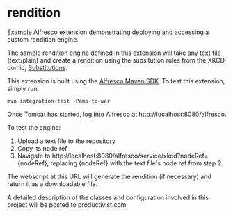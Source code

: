 rendition
=========

Example Alfresco extension demonstrating deploying and accessing a custom rendition engine. 

The sample rendition engine defined in this extension will take any text file (text/plain) and create a rendition using the subsitution rules from the XKCD comic, [Substitutions](http://xkcd.com/1288/). 

This extension is built using the [Alfresco Maven SDK](https://artifacts.alfresco.com/nexus/content/groups/public/alfresco-lifecycle-aggregator/latest/archetypes/alfresco-amp-archetype/index.html). To test this extension, simply run:

    mvn integration-test -Pamp-to-war

Once Tomcat has started, log into Alfresco at http://localhost:8080/alfresco.

To test the engine:

1. Upload a text file to the repository
2. Copy its node ref
3. Navigate to http://localhost:8080/alfresco/service/xkcd?nodeRef={nodeRef}, replacing {nodeRef} with the text file's node ref from step 2.

The webscript at this URL will generate the rendition (if necessary) and return it as a downloadable file.

A detailed description of the classes and configuration involved in this project will be posted to productivist.com.
